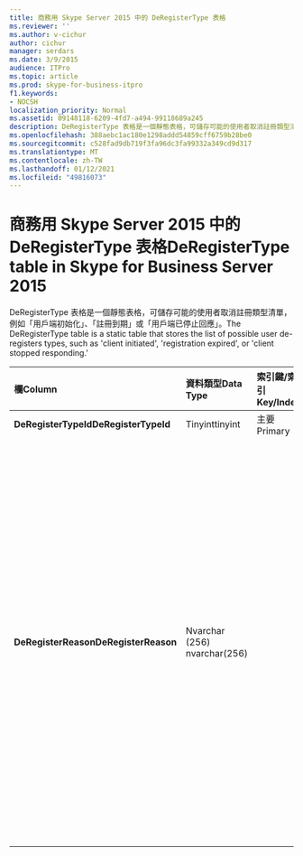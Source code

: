 ```yaml
---
title: 商務用 Skype Server 2015 中的 DeRegisterType 表格
ms.reviewer: ''
ms.author: v-cichur
author: cichur
manager: serdars
ms.date: 3/9/2015
audience: ITPro
ms.topic: article
ms.prod: skype-for-business-itpro
f1.keywords:
- NOCSH
localization_priority: Normal
ms.assetid: 09148118-6209-4fd7-a494-99118689a245
description: DeRegisterType 表格是一個靜態表格，可儲存可能的使用者取消註冊類型清單，例如「用戶端初始化」、「註冊到期」或「用戶端已停止回應」。
ms.openlocfilehash: 388aebc1ac180e1298addd54859cff6759b28be0
ms.sourcegitcommit: c528fad9db719f3fa96dc3fa99332a349cd9d317
ms.translationtype: MT
ms.contentlocale: zh-TW
ms.lasthandoff: 01/12/2021
ms.locfileid: "49816073"
---
```

# <a name="deregistertype-table-in-skype-for-business-server-2015"></a><span data-ttu-id="96359-103">商務用 Skype Server 2015 中的 DeRegisterType 表格</span><span class="sxs-lookup"><span data-stu-id="96359-103">DeRegisterType table in Skype for Business Server 2015</span></span>
 
<span data-ttu-id="96359-104">DeRegisterType 表格是一個靜態表格，可儲存可能的使用者取消註冊類型清單，例如「用戶端初始化」、「註冊到期」或「用戶端已停止回應」。</span><span class="sxs-lookup"><span data-stu-id="96359-104">The DeRegisterType table is a static table that stores the list of possible user de-registers types, such as 'client initiated', 'registration expired', or 'client stopped responding.'</span></span>
  
|<span data-ttu-id="96359-105">**欄**</span><span class="sxs-lookup"><span data-stu-id="96359-105">**Column**</span></span>|<span data-ttu-id="96359-106">**資料類型**</span><span class="sxs-lookup"><span data-stu-id="96359-106">**Data Type**</span></span>|<span data-ttu-id="96359-107">**索引鍵/索引**</span><span class="sxs-lookup"><span data-stu-id="96359-107">**Key/Index**</span></span>|<span data-ttu-id="96359-108">**詳細資料**</span><span class="sxs-lookup"><span data-stu-id="96359-108">**Details**</span></span>|
|:-----|:-----|:-----|:-----|
|<span data-ttu-id="96359-109">**DeRegisterTypeId**</span><span class="sxs-lookup"><span data-stu-id="96359-109">**DeRegisterTypeId**</span></span> <br/> |<span data-ttu-id="96359-110">Tinyint</span><span class="sxs-lookup"><span data-stu-id="96359-110">tinyint</span></span>  <br/> |<span data-ttu-id="96359-111">主要</span><span class="sxs-lookup"><span data-stu-id="96359-111">Primary</span></span>  <br/> ||
|<span data-ttu-id="96359-112">**DeRegisterReason**</span><span class="sxs-lookup"><span data-stu-id="96359-112">**DeRegisterReason**</span></span> <br/> |<span data-ttu-id="96359-113">Nvarchar (256) </span><span class="sxs-lookup"><span data-stu-id="96359-113">nvarchar(256)</span></span>  <br/> || <span data-ttu-id="96359-114">允許的值：</span><span class="sxs-lookup"><span data-stu-id="96359-114">Allowed values:</span></span> <br/>  <span data-ttu-id="96359-115">0 -- 不明</span><span class="sxs-lookup"><span data-stu-id="96359-115">0 -- Unknown</span></span> <br/>  <span data-ttu-id="96359-116">1 -- 由用戶端起始取消註冊</span><span class="sxs-lookup"><span data-stu-id="96359-116">1 -- Client Initiated Deregistration</span></span> <br/>  <span data-ttu-id="96359-117">2 -- 註冊到期</span><span class="sxs-lookup"><span data-stu-id="96359-117">2 -- Registration Expired</span></span> <br/>  <span data-ttu-id="96359-118">3-用戶端已崩潰</span><span class="sxs-lookup"><span data-stu-id="96359-118">3 - Client crashed</span></span> <br/>  <span data-ttu-id="96359-119">4 -- 使用者屬性變更</span><span class="sxs-lookup"><span data-stu-id="96359-119">4 -- User Attributes Changed</span></span> <br/>  <span data-ttu-id="96359-120">5-偏好的註冊機構已變更</span><span class="sxs-lookup"><span data-stu-id="96359-120">5 - Preferred Registrar Changed</span></span> <br/>  <span data-ttu-id="96359-121">6 -- 舊版用戶端處於生存模式</span><span class="sxs-lookup"><span data-stu-id="96359-121">6 -- Legacy Client In Survival Mode</span></span> <br/> |
   

